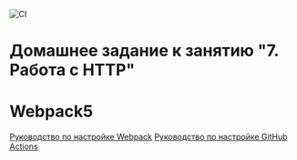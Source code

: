 ![CI](https://github.com/sdw200t/http-frontend/actions/workflows/web.yml/badge.svg)

# Домашнее задание к занятию "7. Работа с HTTP"


# Webpack5

[Руководство по настройке Webpack](https://webpack.js.org/guides/)
[Руководство по настройке GitHub Actions](https://docs.github.com/en/actions/quickstart)
